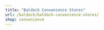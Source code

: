```yaml
---
title: "Baldock Convenience Stores"
url: /baldock/baldock-convenience-stores/
shop: convenience
---
```

